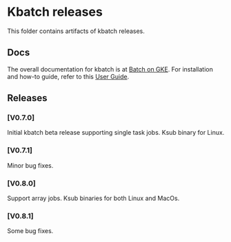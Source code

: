 # Kbatch releases

This folder contains artifacts of kbatch releases.

## Docs

The overall documentation for kbatch is at
[Batch on GKE](https://cloud.google.com/batch/).
For installation and how-to guide, refer to this [User Guide](https://cloud.google.com/kubernetes-engine/docs/concepts/batch).

## Releases

### [V0.7.0]

Initial kbatch beta release supporting single task jobs. Ksub binary for Linux.

### [V0.7.1]

Minor bug fixes.

### [V0.8.0]

Support array jobs. Ksub binaries for both Linux and MacOs.

### [V0.8.1]

Some bug fixes.
